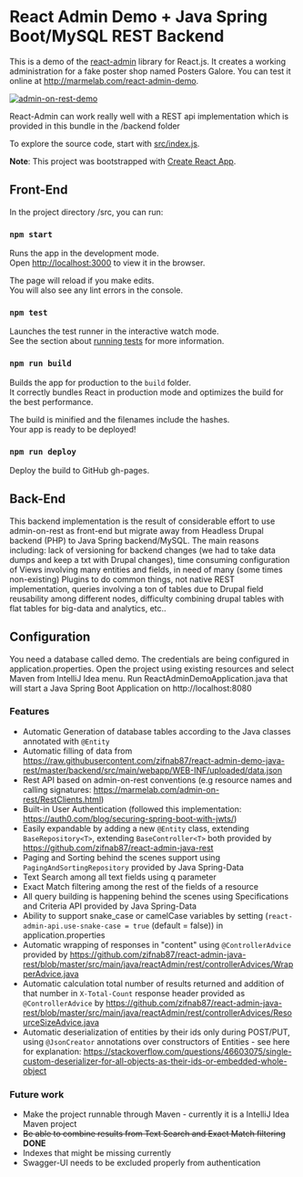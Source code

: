 # React Admin Demo + Java Spring Boot/MySQL REST Backend

This is a demo of the [react-admin](https://github.com/marmelab/react-admin) library for React.js. It creates a working administration for a fake poster shop named Posters Galore. You can test it online at http://marmelab.com/react-admin-demo.

[![admin-on-rest-demo](https://marmelab.com/admin-on-rest/img/admin-on-rest-demo-still.png)](https://vimeo.com/205118063)

React-Admin can work really well with a REST api implementation which is provided in this bundle in the /backend folder

To explore the source code, start with [src/index.js](https://github.com/marmelab/admin-on-rest-demo/blob/master/src/index.js).

**Note**: This project was bootstrapped with [Create React App](https://github.com/facebookincubator/create-react-app).

## Front-End 

In the project directory /src, you can run:

### `npm start`

Runs the app in the development mode.<br>
Open [http://localhost:3000](http://localhost:3000) to view it in the browser.

The page will reload if you make edits.<br>
You will also see any lint errors in the console.

### `npm test`

Launches the test runner in the interactive watch mode.<br>
See the section about [running tests](#running-tests) for more information.

### `npm run build`

Builds the app for production to the `build` folder.<br>
It correctly bundles React in production mode and optimizes the build for the best performance.

The build is minified and the filenames include the hashes.<br>
Your app is ready to be deployed!

### `npm run deploy`

Deploy the build to GitHub gh-pages.

## Back-End

This backend implementation is the result of considerable effort to use admin-on-rest as front-end but migrate away from Headless Drupal backend (PHP) to Java Spring backend/MySQL. The main reasons including: lack of versioning for backend changes (we had to take data dumps and keep a txt with Drupal changes), time consuming configuration of Views involving many entities and fields, in need of many (some times non-existing) Plugins to do common things, not native REST implementation, queries involving a ton of tables due to Drupal field reusability among different nodes, difficulty combining drupal tables with flat tables for big-data and analytics, etc..

## Configuration

You need a database called demo. The credentials are being configured in application.properties. Open the project using existing resources and select Maven from IntelliJ Idea menu. Run ReactAdminDemoApplication.java that will start a Java Spring Boot Application on http://localhost:8080

### Features

- Automatic Generation of database tables according to the Java classes annotated with `@Entity`
- Automatic filling of data from https://raw.githubusercontent.com/zifnab87/react-admin-demo-java-rest/master/backend/src/main/webapp/WEB-INF/uploaded/data.json
- Rest API based on admin-on-rest conventions (e.g resource names and calling signatures: https://marmelab.com/admin-on-rest/RestClients.html)
- Built-in User Authentication (followed this implementation: https://auth0.com/blog/securing-spring-boot-with-jwts/)
- Easily expandable by adding a new `@Entity` class, extending `BaseRepository<T>`, extending `BaseController<T>` both provided by https://github.com/zifnab87/react-admin-java-rest
- Paging and Sorting behind the scenes support using `PagingAndSortingRepository` provided by Java Spring-Data
- Text Search among all text fields using q parameter 
- Exact Match filtering among the rest of the fields of a resource
- All query building is happening behind the scenes using Specifications and Criteria API provided by Java Spring-Data
- Ability to support snake_case or camelCase variables by setting (`react-admin-api.use-snake-case = true` (default = false)) in application.properties
- Automatic wrapping of responses in "content" using `@ControllerAdvice` provided by https://github.com/zifnab87/react-admin-java-rest/blob/master/src/main/java/reactAdmin/rest/controllerAdvices/WrapperAdvice.java
- Automatic calculation total number of results returned and addition of that number in `X-Total-Count` response header provided as `@ControllerAdvice` by https://github.com/zifnab87/react-admin-java-rest/blob/master/src/main/java/reactAdmin/rest/controllerAdvices/ResourceSizeAdvice.java
- Automatic deserialization of entities by their ids only during POST/PUT, using `@JsonCreator` annotations over constructors of Entities - see here for explanation: https://stackoverflow.com/questions/46603075/single-custom-deserializer-for-all-objects-as-their-ids-or-embedded-whole-object


### Future work

- Make the project runnable through Maven - currently it is a IntelliJ Idea Maven project
- ~~Be able to combine results from Text Search and Exact Match filtering~~ **DONE**
- Indexes that might be missing currently
- Swagger-UI needs to be excluded properly from authentication



